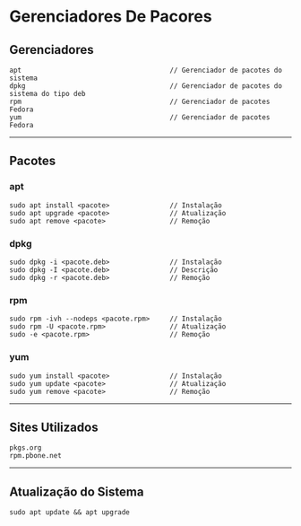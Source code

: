 # Gerenciadores De Pacores

## Gerenciadores
```
apt                                     // Gerenciador de pacotes do sistema
dpkg                                    // Gerenciador de pacotes do sistema do tipo deb 
rpm                                     // Gerenciador de pacotes Fedora
yum                                     // Gerenciador de pacotes Fedora
```

---
## Pacotes

### apt
```
sudo apt install <pacote>               // Instalação
sudo apt upgrade <pacote>               // Atualização
sudo apt remove <pacote>                // Remoção
```

### dpkg
```
sudo dpkg -i <pacote.deb>               // Instalação
sudo dpkg -I <pacote.deb>               // Descrição
sudo dpkg -r <pacote.deb>               // Remoção
```

### rpm
```
sudo rpm -ivh --nodeps <pacote.rpm>     // Instalação
sudo rpm -U <pacote.rpm>                // Atualização
sudo -e <pacote.rpm>                    // Remoção
```

### yum
```
sudo yum install <pacote>               // Instalação
sudo yum update <pacote>                // Atualização
sudo yum remove <pacote>                // Remoção
```

---	
## Sites Utilizados
```
pkgs.org
rpm.pbone.net
```

---
## Atualização do Sistema
```
sudo apt update && apt upgrade
```